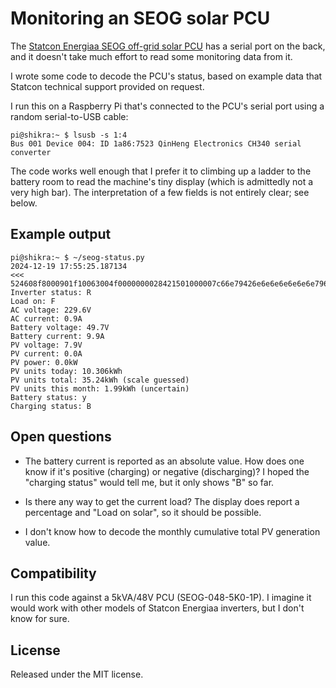 # Monitoring an SEOG solar PCU

The
[Statcon Energiaa SEOG off-grid solar PCU](https://www.energiaa.in/off-grid-solar-pcu/)
has a serial port on the back, and it doesn't take much effort to read
some monitoring data from it.

I wrote some code to decode the PCU's status, based on example data that
Statcon technical support provided on request.

I run this on a Raspberry Pi that's connected to the PCU's serial port
using a random serial-to-USB cable:

    pi@shikra:~ $ lsusb -s 1:4
    Bus 001 Device 004: ID 1a86:7523 QinHeng Electronics CH340 serial converter

The code works well enough that I prefer it to climbing up a ladder to
the battery room to read the machine's tiny display (which is admittedly
not a very high bar). The interpretation of a few fields is not entirely
clear; see below.

## Example output

    pi@shikra:~ $ ~/seog-status.py
    2024-12-19 17:55:25.187134
    <<< 524608f8000901f10063004f0000000028421501000007c66e79426e6e6e6e6e6e6e796e6e
    Inverter status: R
    Load on: F
    AC voltage: 229.6V
    AC current: 0.9A
    Battery voltage: 49.7V
    Battery current: 9.9A
    PV voltage: 7.9V
    PV current: 0.0A
    PV power: 0.0kW
    PV units today: 10.306kWh
    PV units total: 35.24kWh (scale guessed)
    PV units this month: 1.99kWh (uncertain)
    Battery status: y
    Charging status: B

## Open questions

- The battery current is reported as an absolute value. How does one
  know if it's positive (charging) or negative (discharging)? I hoped
  the "charging status" would tell me, but it only shows "B" so far.

- Is there any way to get the current load? The display does report a
  percentage and "Load on solar", so it should be possible.

- I don't know how to decode the monthly cumulative total PV generation
  value.

## Compatibility

I run this code against a 5kVA/48V PCU (SEOG-048-5K0-1P). I imagine it
would work with other models of Statcon Energiaa inverters, but I don't
know for sure.

## License

Released under the MIT license.
